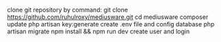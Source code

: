 clone git repository by command: git clone https://github.com/ruhulroxy/mediusware.git
cd mediusware
composer update
php artisan key:generate
create .env file and config database
php artisan migrate
npm install && npm run dev
create user and login